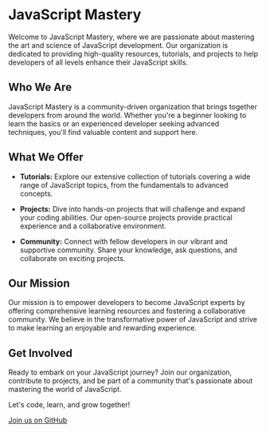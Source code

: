 # JavaScript Mastery

Welcome to JavaScript Mastery, where we are passionate about mastering the art and science of JavaScript development. Our organization is dedicated to providing high-quality resources, tutorials, and projects to help developers of all levels enhance their JavaScript skills.

## Who We Are

JavaScript Mastery is a community-driven organization that brings together developers from around the world. Whether you're a beginner looking to learn the basics or an experienced developer seeking advanced techniques, you'll find valuable content and support here.

## What We Offer

- **Tutorials:** Explore our extensive collection of tutorials covering a wide range of JavaScript topics, from the fundamentals to advanced concepts.

- **Projects:** Dive into hands-on projects that will challenge and expand your coding abilities. Our open-source projects provide practical experience and a collaborative environment.

- **Community:** Connect with fellow developers in our vibrant and supportive community. Share your knowledge, ask questions, and collaborate on exciting projects.

## Our Mission

Our mission is to empower developers to become JavaScript experts by offering comprehensive learning resources and fostering a collaborative community. We believe in the transformative power of JavaScript and strive to make learning an enjoyable and rewarding experience.

## Get Involved

Ready to embark on your JavaScript journey? Join our organization, contribute to projects, and be part of a community that's passionate about mastering the world of JavaScript.

Let's code, learn, and grow together!

[Join us on GitHub](https://github.com/JavaScript-Mastery/)
